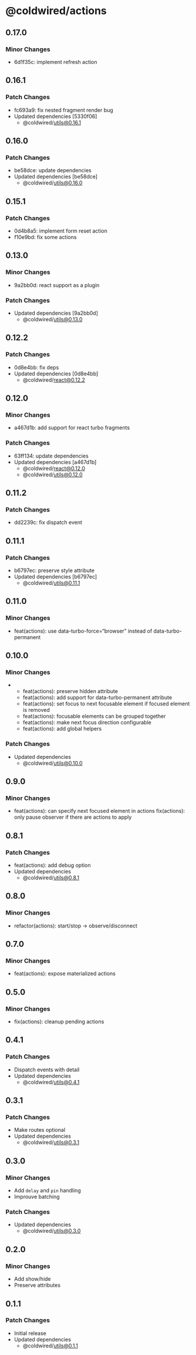 # @coldwired/actions

## 0.17.0

### Minor Changes

- 6d1f35c: implement refresh action

## 0.16.1

### Patch Changes

- fc693a9: fix nested fragment render bug
- Updated dependencies [5330f06]
  - @coldwired/utils@0.16.1

## 0.16.0

### Patch Changes

- be58dce: update dependencies
- Updated dependencies [be58dce]
  - @coldwired/utils@0.16.0

## 0.15.1

### Patch Changes

- 0d4b8a5: implement form reset action
- f10e9bd: fix some actions

## 0.13.0

### Minor Changes

- 9a2bb0d: react support as a plugin

### Patch Changes

- Updated dependencies [9a2bb0d]
  - @coldwired/utils@0.13.0

## 0.12.2

### Patch Changes

- 0d8e4bb: fix deps
- Updated dependencies [0d8e4bb]
  - @coldwired/react@0.12.2

## 0.12.0

### Minor Changes

- a467d1b: add support for react turbo fragments

### Patch Changes

- 63ff134: update dependencies
- Updated dependencies [a467d1b]
  - @coldwired/react@0.12.0
  - @coldwired/utils@0.12.0

## 0.11.2

### Patch Changes

- dd2239c: fix dispatch event

## 0.11.1

### Patch Changes

- b6797ec: preserve style attribute
- Updated dependencies [b6797ec]
  - @coldwired/utils@0.11.1

## 0.11.0

### Minor Changes

- feat(actions): use data-turbo-force=“browser” instead of data-turbo-permanent

## 0.10.0

### Minor Changes

- - feat(actions): preserve hidden attribute
  - feat(actions): add support for data-turbo-permanent attribute
  - feat(actions): set focus to next focusable element if focused element is removed
  - feat(actions): focusable elements can be grouped together
  - feat(actions): make next focus direction configurable
  - feat(actions): add global helpers

### Patch Changes

- Updated dependencies
  - @coldwired/utils@0.10.0

## 0.9.0

### Minor Changes

- feat(actions): can specify next focused element in actions
  fix(actions): only pause observer if there are actions to apply

## 0.8.1

### Patch Changes

- feat(actions): add debug option
- Updated dependencies
  - @coldwired/utils@0.8.1

## 0.8.0

### Minor Changes

- refactor(actions): start/stop -> observe/disconnect

## 0.7.0

### Minor Changes

- feat(actions): expose materialized actions

## 0.5.0

### Minor Changes

- fix(actions): cleanup pending actions

## 0.4.1

### Patch Changes

- Dispatch events with detail
- Updated dependencies
  - @coldwired/utils@0.4.1

## 0.3.1

### Patch Changes

- Make routes optional
- Updated dependencies
  - @coldwired/utils@0.3.1

## 0.3.0

### Minor Changes

- Add `delay` and `pin` handling
- Improuve batching

### Patch Changes

- Updated dependencies
  - @coldwired/utils@0.3.0

## 0.2.0

### Minor Changes

- Add show/hide
- Preserve attributes

## 0.1.1

### Patch Changes

- Initial release
- Updated dependencies
  - @coldwired/utils@0.1.1
